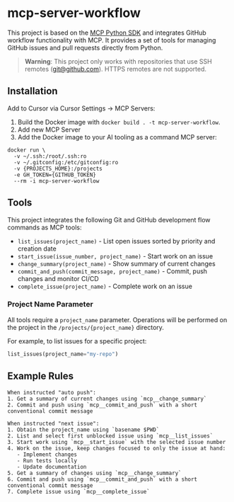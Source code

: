 # mcp-server-workflow

This project is based on the [MCP Python SDK](https://github.com/modelcontextprotocol/python-sdk) and integrates GitHub workflow functionality with MCP. It provides a set of tools for managing GitHub issues and pull requests directly from Python.

> **Warning**: This project only works with repositories that use SSH remotes (git@github.com). HTTPS remotes are not supported.

## Installation

Add to Cursor via Cursor Settings -> MCP Servers:

1. Build the Docker image with `docker build . -t mcp-server-workflow`.
2. Add new MCP Server
3. Add the Docker image to your AI tooling as a command MCP server:

```
docker run \
  -v ~/.ssh:/root/.ssh:ro
  -v ~/.gitconfig:/etc/gitconfig:ro
  -v {PROJECTS_HOME}:/projects
  -e GH_TOKEN={GITHUB_TOKEN}
  --rm -i mcp-server-workflow
```

## Tools

This project integrates the following Git and GitHub development flow commands as MCP tools:

- `list_issues(project_name)` - List open issues sorted by priority and creation date
- `start_issue(issue_number, project_name)` - Start work on an issue
- `change_summary(project_name)` - Show summary of current changes
- `commit_and_push(commit_message, project_name)` - Commit, push changes and monitor CI/CD
- `complete_issue(project_name)` - Complete work on an issue

### Project Name Parameter

All tools require a `project_name` parameter. Operations will be performed on the project in the `/projects/{project_name}` directory.

For example, to list issues for a specific project:
```python
list_issues(project_name="my-repo")
```

## Example Rules

```
When instructed "auto push":
1. Get a summary of current changes using `mcp__change_summary`
2. Commit and push using `mcp__commit_and_push` with a short conventional commit message

When instructed "next issue":
1. Obtain the project_name using `basename $PWD`
2. List and select first unblocked issue using `mcp__list_issues`
3. Start work using `mcp__start_issue` with the selected issue number
4. Work on the issue, keep changes focused to only the issue at hand:
   - Implement changes
   - Run tests locally
   - Update documentation
5. Get a summary of changes using `mcp__change_summary`
6. Commit and push using `mcp__commit_and_push` with a short conventional commit message
7. Complete issue using `mcp__complete_issue`
```
